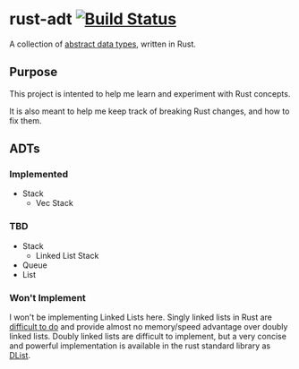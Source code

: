 # rust-adt [![Build Status](https://travis-ci.org/Indiv0/rust-adt.svg?branch=master)](https://travis-ci.org/Indiv0/rust-adt)

A collection of [abstract data types](http://en.wikipedia.org/wiki/Abstract_data_type), written in Rust.

## Purpose

This project is intented to help me learn and experiment with Rust concepts.

It is also meant to help me keep track of breaking Rust changes, and how to fix them.

## ADTs
### Implemented

* Stack
    * Vec Stack

### TBD

* Stack
    * Linked List Stack
* Queue
* List

### Won't Implement

I won't be implementing Linked Lists here.
Singly linked lists in Rust are [difficult to do](http://people.mozilla.org/~lbergstrom/Korea2013/RustPatterns.pdf) and provide almost no memory/speed advantage over doubly linked lists.
Doubly linked lists are difficult to implement, but a very concise and powerful implementation is available in the rust standard library as [DList](https://github.com/rust-lang/rust/blob/master/src/libcollections/dlist.rs).
